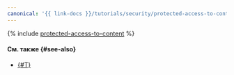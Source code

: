 ```yaml
---
canonical: '{{ link-docs }}/tutorials/security/protected-access-to-content/terraform'
---
```


{% include [protected-access-to-content](../../../../_tutorials/security/protected-access-to-content-terraform.md) %}

#### См. также {#see-also}

* [{#T}](console.md)